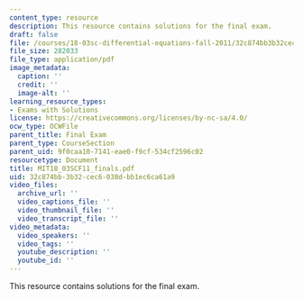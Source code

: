 ```yaml
---
content_type: resource
description: This resource contains solutions for the final exam.
draft: false
file: /courses/18-03sc-differential-equations-fall-2011/32c874bb3b32cec6038dbb1ec6ca61a9_MIT18_03SCF11_finals.pdf
file_size: 282033
file_type: application/pdf
image_metadata:
  caption: ''
  credit: ''
  image-alt: ''
learning_resource_types:
- Exams with Solutions
license: https://creativecommons.org/licenses/by-nc-sa/4.0/
ocw_type: OCWFile
parent_title: Final Exam
parent_type: CourseSection
parent_uid: 9f0caa10-7141-eae0-f9cf-534cf2596c02
resourcetype: Document
title: MIT18_03SCF11_finals.pdf
uid: 32c874bb-3b32-cec6-038d-bb1ec6ca61a9
video_files:
  archive_url: ''
  video_captions_file: ''
  video_thumbnail_file: ''
  video_transcript_file: ''
video_metadata:
  video_speakers: ''
  video_tags: ''
  youtube_description: ''
  youtube_id: ''
---
```

This resource contains solutions for the final exam.